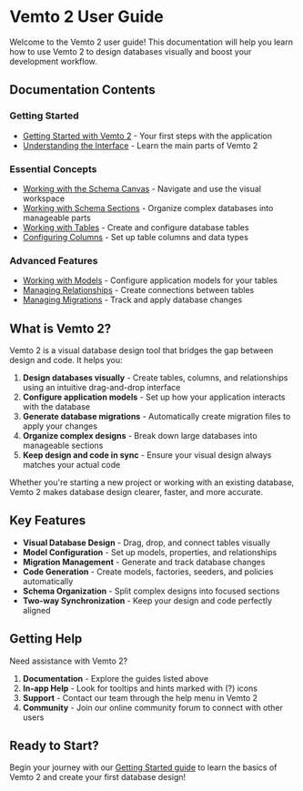 # Vemto 2 User Guide

Welcome to the Vemto 2 user guide! This documentation will help you learn how to use Vemto 2 to design databases visually and boost your development workflow.

## Documentation Contents

### Getting Started
- [Getting Started with Vemto 2](./getting-started.md) - Your first steps with the application
- [Understanding the Interface](./interface-overview.md) - Learn the main parts of Vemto 2

### Essential Concepts
- [Working with the Schema Canvas](./schema-canvas.md) - Navigate and use the visual workspace
- [Working with Schema Sections](./schema-sections.md) - Organize complex databases into manageable parts
- [Working with Tables](./tables.md) - Create and configure database tables
- [Configuring Columns](./columns.md) - Set up table columns and data types

### Advanced Features
- [Working with Models](./models.md) - Configure application models for your tables
- [Managing Relationships](./relationships.md) - Create connections between tables
- [Managing Migrations](./migrations.md) - Track and apply database changes

## What is Vemto 2?

Vemto 2 is a visual database design tool that bridges the gap between design and code. It helps you:

1. **Design databases visually** - Create tables, columns, and relationships using an intuitive drag-and-drop interface
2. **Configure application models** - Set up how your application interacts with the database
3. **Generate database migrations** - Automatically create migration files to apply your changes
4. **Organize complex designs** - Break down large databases into manageable sections
5. **Keep design and code in sync** - Ensure your visual design always matches your actual code

Whether you're starting a new project or working with an existing database, Vemto 2 makes database design clearer, faster, and more accurate.

## Key Features

- **Visual Database Design** - Drag, drop, and connect tables visually
- **Model Configuration** - Set up models, properties, and relationships
- **Migration Management** - Generate and track database changes
- **Code Generation** - Create models, factories, seeders, and policies automatically
- **Schema Organization** - Split complex designs into focused sections
- **Two-way Synchronization** - Keep your design and code perfectly aligned

## Getting Help

Need assistance with Vemto 2?

1. **Documentation** - Explore the guides listed above
2. **In-app Help** - Look for tooltips and hints marked with (?) icons
3. **Support** - Contact our team through the help menu in Vemto 2
4. **Community** - Join our online community forum to connect with other users

## Ready to Start?

Begin your journey with our [Getting Started guide](./getting-started.md) to learn the basics of Vemto 2 and create your first database design!
